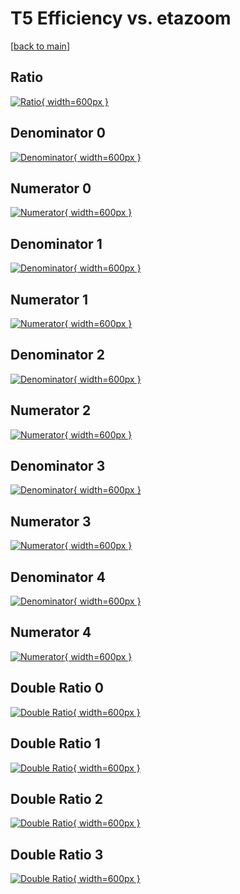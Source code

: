 # T5 Efficiency vs. etazoom

[[back to main](./)]



## Ratio

[![Ratio](../mtv/var/T5_base_11_1_eff_etazoom.png){ width=600px }](../mtv/var/T5_base_11_1_eff_etazoom.pdf)

## Denominator 0

[![Denominator](../mtv/den/T5_base_11_1_eff_etazoom_den0.png){ width=600px }](../mtv/den/T5_base_11_1_eff_etazoom_den0.pdf)

## Numerator 0

[![Numerator](../mtv/num/T5_base_11_1_eff_etazoom_num0.png){ width=600px }](../mtv/num/T5_base_11_1_eff_etazoom_num0.pdf)

## Denominator 1

[![Denominator](../mtv/den/T5_base_11_1_eff_etazoom_den1.png){ width=600px }](../mtv/den/T5_base_11_1_eff_etazoom_den1.pdf)

## Numerator 1

[![Numerator](../mtv/num/T5_base_11_1_eff_etazoom_num1.png){ width=600px }](../mtv/num/T5_base_11_1_eff_etazoom_num1.pdf)

## Denominator 2

[![Denominator](../mtv/den/T5_base_11_1_eff_etazoom_den2.png){ width=600px }](../mtv/den/T5_base_11_1_eff_etazoom_den2.pdf)

## Numerator 2

[![Numerator](../mtv/num/T5_base_11_1_eff_etazoom_num2.png){ width=600px }](../mtv/num/T5_base_11_1_eff_etazoom_num2.pdf)

## Denominator 3

[![Denominator](../mtv/den/T5_base_11_1_eff_etazoom_den3.png){ width=600px }](../mtv/den/T5_base_11_1_eff_etazoom_den3.pdf)

## Numerator 3

[![Numerator](../mtv/num/T5_base_11_1_eff_etazoom_num3.png){ width=600px }](../mtv/num/T5_base_11_1_eff_etazoom_num3.pdf)

## Denominator 4

[![Denominator](../mtv/den/T5_base_11_1_eff_etazoom_den4.png){ width=600px }](../mtv/den/T5_base_11_1_eff_etazoom_den4.pdf)

## Numerator 4

[![Numerator](../mtv/num/T5_base_11_1_eff_etazoom_num4.png){ width=600px }](../mtv/num/T5_base_11_1_eff_etazoom_num4.pdf)

## Double Ratio 0

[![Double Ratio](../mtv/ratio/T5_base_11_1_eff_etazoom_ratio0.png){ width=600px }](../mtv/ratio/T5_base_11_1_eff_etazoom_ratio0.pdf)

## Double Ratio 1

[![Double Ratio](../mtv/ratio/T5_base_11_1_eff_etazoom_ratio1.png){ width=600px }](../mtv/ratio/T5_base_11_1_eff_etazoom_ratio1.pdf)

## Double Ratio 2

[![Double Ratio](../mtv/ratio/T5_base_11_1_eff_etazoom_ratio2.png){ width=600px }](../mtv/ratio/T5_base_11_1_eff_etazoom_ratio2.pdf)

## Double Ratio 3

[![Double Ratio](../mtv/ratio/T5_base_11_1_eff_etazoom_ratio3.png){ width=600px }](../mtv/ratio/T5_base_11_1_eff_etazoom_ratio3.pdf)

